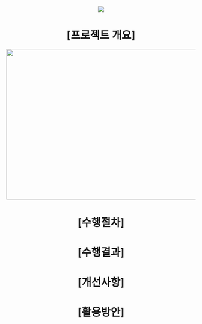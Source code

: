<div align="center">
  
  <img src="https://capsule-render.vercel.app/api?type=waving&color=gradient&height=300&section=header&text=FaceDetection_Counting&fontSize=50" />
  
  # [프로젝트 개요]
  <img src=https://user-images.githubusercontent.com/37567501/174423209-69e83f82-3846-48f3-901e-20f40ec46e4a.png width="850" height="400"/>
  
  
  # [수행절차]
  
  
  # [수행결과]
  
  
  # [개선사항]
  
  
  # [활용방안]
  
</div>
